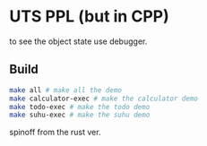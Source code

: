 # UTS PPL (but in CPP)

to see the object state use debugger.

## Build

```sh
make all # make all the demo
make calculator-exec # make the calculator demo
make todo-exec # make the todo demo
make suhu-exec # make the suhu demo
```

spinoff from the rust ver.
